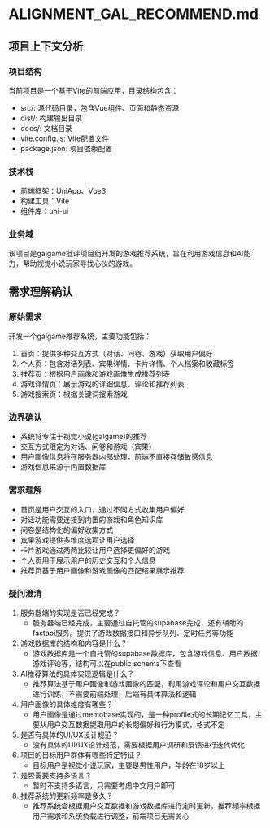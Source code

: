 # ALIGNMENT_GAL_RECOMMEND.md

## 项目上下文分析

### 项目结构
当前项目是一个基于Vite的前端应用，目录结构包含：
- src/: 源代码目录，包含Vue组件、页面和静态资源
- dist/: 构建输出目录
- docs/: 文档目录
- vite.config.js: Vite配置文件
- package.json: 项目依赖配置

### 技术栈
- 前端框架：UniApp、Vue3
- 构建工具：Vite
- 组件库：uni-ui

### 业务域
该项目是galgame批评项目组开发的游戏推荐系统，旨在利用游戏信息和AI能力，帮助视觉小说玩家寻找心仪的游戏。

## 需求理解确认

### 原始需求
开发一个galgame推荐系统，主要功能包括：
1. 首页：提供多种交互方式（对话、问卷、游戏）获取用户偏好
2. 个人页：包含对话列表、宾果详情、卡片详情、个人档案和收藏标签
3. 推荐页：根据用户画像和游戏画像生成推荐列表
4. 游戏详情页：展示游戏的详细信息、评论和推荐列表
5. 游戏搜索页：根据关键词搜索游戏

### 边界确认
- 系统将专注于视觉小说(galgame)的推荐
- 交互方式限定为对话、问卷和游戏（宾果）
- 用户画像信息将在服务器内部处理，前端不直接存储敏感信息
- 游戏信息来源于内置数据库

### 需求理解
- 首页是用户交互的入口，通过不同方式收集用户偏好
- 对话功能需要连接到内置的游戏和角色知识库
- 问卷是结构化的偏好收集方式
- 宾果游戏提供多维度选项让用户选择
- 卡片游戏通过两两比较让用户选择更偏好的游戏
- 个人页用于展示用户的历史交互和个人信息
- 推荐页基于用户画像和游戏画像的匹配结果展示推荐

### 疑问澄清
1. 服务器端的实现是否已经完成？
   - 服务器端已经完成，主要通过自托管的supabase完成，还有辅助的fastapi服务。提供了游戏数据接口和异步队列、定时任务等功能
2. 游戏数据库的结构和内容是什么？
   - 游戏数据库是一个自托管的supabase数据库，包含游戏信息、用户数据、游戏评论等，结构可以在public schema下查看
3. AI推荐算法的具体实现逻辑是什么？
   - 推荐算法基于用户画像和游戏画像的匹配，利用游戏评论和用户交互数据进行训练，不需要前端处理，后端有具体算法和逻辑
4. 用户画像的具体维度有哪些？
   - 用户画像是通过memobase实现的，是一种profile式的长期记忆工具，主要从用户交互数据提取用户的长期偏好和行为模式，格式不定
5. 是否有具体的UI/UX设计规范？
   - 没有具体的UI/UX设计规范，需要根据用户调研和反馈进行迭代优化
6. 项目的目标用户群体有哪些特定特征？
   - 目标用户是视觉小说玩家，主要是男性用户，年龄在18岁以上
7. 是否需要支持多语言？
   - 暂时不支持多语言，只需要考虑中文用户即可
8. 推荐系统的更新频率是多久？
   - 推荐系统会根据用户交互数据和游戏数据库进行定时更新，推荐频率根据用户需求和系统负载进行调整，前端项目无需关心
